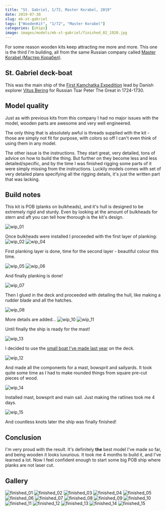 ```yaml
---
title: "St. Gabriel, 1/72, Master Korabel, 2019"
date: 2019-07-30
slug: mk-st-gabriel
tags: ["WoodenKit", "1/72", "Master Korabel"]
categories: [ships]
image: images/models/mk-st-gabriel/finished_02_1920.jpg
---
```


For some reason wooden kits keep attracting me more and more.
This one is the third I'm building, all from the same Russian company called [Master Korabel (Мастер Корабел)](http://master-korabel.ru/).

## St. Gabriel deck-boat
This was the main ship of the [First Kamchatka Expedition](https://en.wikipedia.org/wiki/First_Kamchatka_expedition) lead by Danish explorer [Vitus Bering](https://en.wikipedia.org/wiki/Vitus_Bering) for Russian Tsar Peter The Great in 1724-1730.

## Model quality
Just as with previous kits from this company I had no major issues with the model, wooden parts are awesome and very well engineered.

The only thing that is absolutely awful is threads supplied with the kit - those are simply not fit for purpose, with colors so off I can't
even think of using them in any model.

The other issue is the instructions. They start great, very detailed, tons of advice on how to build the thing.
But further on they become less and less detailed/specific, and by the time I was finished rigging some parts of it were simply missing
from the instructions. Luckily models comes with set of very detailed plans specifying all the rigging details, it's just the written part
that was lacking.

## Build notes

This kit is POB (planks on bulkheads), and it's hull is designed to be extremely rigid and sturdy.
Even by looking at the amount of bulkheads for stern and aft you can tell how thorough is the kit's design.

![wip_01](/images/models/mk-st-gabriel/wip_01_1920.jpg)

Once bulkheads were installed I proceeded with the first layer of planking:
![wip_02](/images/models/mk-st-gabriel/wip_02_1920.jpg)
![wip_04](/images/models/mk-st-gabriel/wip_04_1920.jpg)


First planking layer is done, time for the second layer - beautiful colour this time.

![wip_05](/images/models/mk-st-gabriel/wip_05_1920.jpg)
![wip_06](/images/models/mk-st-gabriel/wip_06_1920.jpg)

And finally planking is done!

![wip_07](/images/models/mk-st-gabriel/wip_07_1920.jpg)

Then I glued in the deck and proceeded with detailing the hull, like making a rudder blade and all the hatches.

![wip_08](/images/models/mk-st-gabriel/wip_08_1920.jpg)

More details are added...
![wip_10](/images/models/mk-st-gabriel/wip_10_1920.jpg)
![wip_11](/images/models/mk-st-gabriel/wip_11_1920.jpg)

Until finally the ship is ready for the mast!

![wip_13](/images/models/mk-st-gabriel/wip_13_1920.jpg)

I decided to use the [small boat I've made last year](/models/mk-launch/) on the deck.

![wip_12](/images/models/mk-st-gabriel/wip_12_1920.jpg)

And made all the components for a mast, bowsprit and sailyards. It took quite some time as I had to make rounded things from square pre-cut pieces of wood.

![wip_14](/images/models/mk-st-gabriel/wip_14_1920.jpg)

Installed mast, bowsprit and main sail. Just making the ratlines took me 4 days.

![wip_15](/images/models/mk-st-gabriel/wip_15_1920.jpg)

And countless knots later the ship was finally finished!

## Conclusion

I'm very proud with the result. It's definitely **the** best model I've made so far, and being wooden it looks luxurious.
It took me 4 months to build it, and I've learned a lot. Now I feel confident enough to start some big POB ship
where planks are not laser cut.

## Gallery

![finished_01](/images/models/mk-st-gabriel/finished_01_1920.jpg)
![finished_02](/images/models/mk-st-gabriel/finished_02_1920.jpg)
![finished_03](/images/models/mk-st-gabriel/finished_03_1920.jpg)
![finished_04](/images/models/mk-st-gabriel/finished_04_1920.jpg)
![finished_05](/images/models/mk-st-gabriel/finished_05_1920.jpg)
![finished_06](/images/models/mk-st-gabriel/finished_06_1920.jpg)
![finished_07](/images/models/mk-st-gabriel/finished_07_1920.jpg)
![finished_08](/images/models/mk-st-gabriel/finished_08_1920.jpg)
![finished_09](/images/models/mk-st-gabriel/finished_09_1920.jpg)
![finished_10](/images/models/mk-st-gabriel/finished_10_1920.jpg)
![finished_11](/images/models/mk-st-gabriel/finished_11_1920.jpg)
![finished_12](/images/models/mk-st-gabriel/finished_12_1920.jpg)
![finished_13](/images/models/mk-st-gabriel/finished_13_1920.jpg)
![finished_14](/images/models/mk-st-gabriel/finished_14_1920.jpg)
![finished_15](/images/models/mk-st-gabriel/finished_15_1920.jpg)
